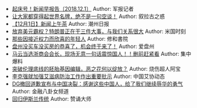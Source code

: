 - [起床号！新闻早报告〔2018.12.1〕](http://wechatscope.jmsc.hku.hk:8000/html?fn=gh_44a7747bcd60_2018-12-01_2657042353_Ozyxgao04q.y.tar.gz)
Author: 军报记者
- [让大家都穿得起世界名牌，绝不是一句空谈！](http://wechatscope.jmsc.hku.hk:8000/html?fn=gh_c9984a3987c1_2018-12-01_2247490056_AoNiy2EZS7.y.tar.gz)
Author: 叙拉古之惑
- [【12月1日】新闻上午茶](http://wechatscope.jmsc.hku.hk:8000/html?fn=gh_d96e48e19dc9_2018-12-01_2650599805_9xcJAUYPaD.y.tar.gz)
Author: 潮州日报
- [放弃美元霸权？特朗普正在干三件大事，与我们关系很大](http://wechatscope.jmsc.hku.hk:8000/html?fn=gh_0c916a43c801_2018-12-01_2655613146_MWKuEPSFwB.y.tar.gz)
Author: 米国时刻
- [那些因接近权力而欣喜的年轻人](http://wechatscope.jmsc.hku.hk:8000/html?fn=gh_6e5106b7eb74_2018-12-01_2247487085_R8Xc0p9t0i.y.tar.gz)
Author: 修和書院
- [盘州没买车没买房的恭喜了，机会终于来了！](http://wechatscope.jmsc.hku.hk:8000/html?fn=gh_dda6dcbc8377_2018-12-01_2247492073_AS0Hc92wmb.y.tar.gz)
Author: 爱盘州
- [马云当选浙商会会长，现场无意一句话震惊国人！！删前赶紧看](http://wechatscope.jmsc.hku.hk:8000/html?fn=gh_aff3dbb16cbb_2018-12-01_2247487613_iD61dMT4wI.y.tar.gz)
Author: 集中爆料
- [突破伦理底线的胚胎基因编辑，恶之花何以绽放？](http://wechatscope.jmsc.hku.hk:8000/html?fn=gh_50a31d057fec_2018-12-01_2653867469_faqO9yRn1E.y.tar.gz)
Author: 烧伤超人阿宝
- [李克强就加强艾滋病防治工作作出重要批示](http://wechatscope.jmsc.hku.hk:8000/html?fn=gh_2f60bdf18ae9_2018-12-01_2650108267_fyhAzHP79i.y.tar.gz)
Author: 中国艾协动态
- [DG撤回道歉宣布与中国决裂：感谢这些中国人，给了我们继续辱华的勇气](http://wechatscope.jmsc.hku.hk:8000/html?fn=gh_6a07795947f8_2018-12-01_2247507370_B5QEcZlw0L.y.tar.gz)
Author: 金融八卦女频道
- [回归伊斯兰传统](http://wechatscope.jmsc.hku.hk:8000/html?fn=gh_17a64e55c68a_2018-12-01_2247488054_dobMQKVnjX.y.tar.gz)
Author: 赞诵大师
